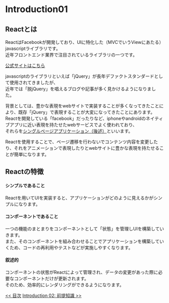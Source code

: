 # Introduction01
## Reactとは
ReactはFacebookが開発しており、UIに特化した（MVCでいうViewにあたる）javascriptライブラリです。
<br>近年フロントエンド業界で注目されているライブラリの一つです。

[公式サイトはこちら](https://facebook.github.io/react/)

javascriptのライブラリといえば「jQuery」が長年デファクトスタンダードとして使用されてきましたが、
<br>近年では「脱jQuery」を唱えるブログや記事が多く見かけるようになりました。

背景としては、豊かな表現をwebサイトで実装することが多くなってきたことにより、既存「jQuery」で表現することが大変になってきたことにあります。
<br>Reactを開発している「facebook」だったりなど、iphoneやandroidのネイティブアプリに近い表現を持たせたwebサービスでよく使われており、
<br>それらを[シングルページアプリケーション（後述）](introduction05_single_page_application.md)といいます。

Reactを使用することで、ページ遷移を行わないでコンテンツ内容を変更したり、それをアニメーションで表現したりとwebサイトに豊かな表現を持たせることが簡単になります。

## Reactの特徴
#### シンプルであること
Reactを用いてUIを実装すると、アプリケーションがどのように見えるかがシンプルになります。

#### コンポーネントであること
一つの機能のまとまりをコンポーネントとして「状態」を管理しUIを構築していきます。
<br>また、そのコンポーネントを組み合わせることでアプリケーションを構築していくため、コードの再利用やテストなどが実施しやすくなります。

#### 叙述的
コンポーネントの状態がReactによって管理され、データの変更があった際に必要なコンポーネントだけが更新されます。
<br>そのため、効率的にレンダリングができるようになります。

 



<span align="left">[<< 目次](../README.md)</span>
<span align="right">[Introduction 02: 前提知識 >>](introduction02_prior_knowledge.md)</span>
